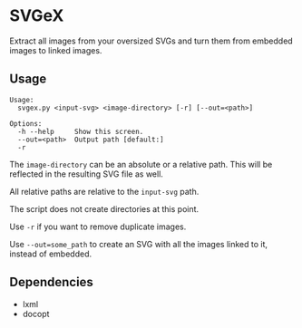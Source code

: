 SVGeX
=====

Extract all images from your oversized SVGs and turn them from embedded images to linked images.


Usage
-----
```
Usage:
  svgex.py <input-svg> <image-directory> [-r] [--out=<path>]

Options:
  -h --help     Show this screen.
  --out=<path>  Output path [default:]
  -r  
```

The `image-directory` can be an absolute or a relative path. This will be reflected in the resulting SVG file as well.

All relative paths are relative to the `input-svg` path.

The script does not create directories at this point.

Use `-r` if you want to remove duplicate images.

Use `--out=some_path` to create an SVG with all the images linked to it, instead of embedded.


Dependencies
------------

- lxml
- docopt
